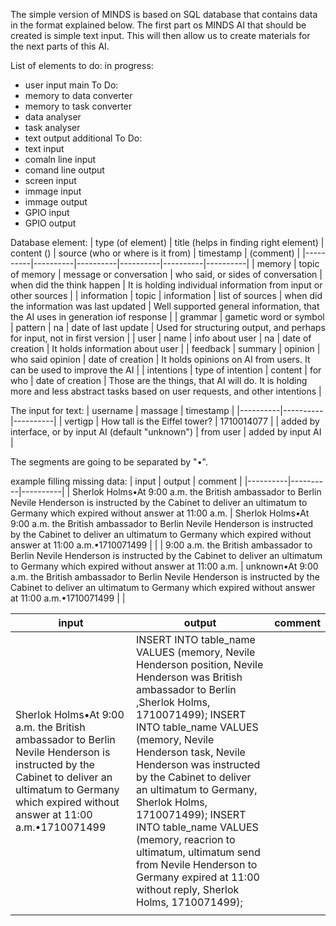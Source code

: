 The simple version of MINDS is based on SQL database that contains data in the format explained below. 
The first part os MINDS AI that should be created is simple text input. This will then allow us to create materials for the next parts of this AI.

List of elements to do:
in progress:
- user input
main To Do:
- memory to data converter
- memory to task converter
- data analyser
- task analyser
- text output
additional To Do:
- text input
- comaln line input
- comand line output
- screen input
- immage input
- immage output
- GPIO input
- GPIO output

Database element:
| type (of element) | title (helps in finding right element) | content () | source (who or where is it from) | timestamp | (comment) |
|----------|----------|----------|----------|----------|----------|
| memory | topic of memory | message or conversation | who said, or sides of conversation | when did the think happen | It is holding individual information from input or other sources |
| information | topic | information | list of sources | when did the information was last updated | Well supported general information, that the AI uses in generation iof response |
| grammar | gametic word or symbol | pattern | na | date of last update | Used for structuring output, and perhaps for input, not in first version |
| user | name | info about user | na | date of creation | It holds information about user |
| feedback | summary | opinion | who said opinion | date of creation | It holds opinions on AI from users. It can be used to improve the AI |
| intentions | type of intention | content | for who | date of creation | Those are the things, that AI will do. It is holding more and less abstract tasks based on user requests, and other intentions |

The input for text:
| username | massage | timestamp |
|----------|----------|----------|
| vertigp | How tall is the Eiffel tower? | 1710014077 |
| added by interface, or by input AI (default "unknown") | from user | added by input AI |

The segments are going to be separated by "•".

example filling missing data:
| input | output | comment |
|----------|----------|----------|
| Sherlok Holms•At 9:00 a.m. the British ambassador to Berlin Nevile Henderson is instructed by the Cabinet to deliver an ultimatum to Germany which expired without answer at 11:00 a.m. | Sherlok Holms•At 9:00 a.m. the British ambassador to Berlin Nevile Henderson is instructed by the Cabinet to deliver an ultimatum to Germany which expired without answer at 11:00 a.m.•1710071499 |  |
| 9:00 a.m. the British ambassador to Berlin Nevile Henderson is instructed by the Cabinet to deliver an ultimatum to Germany which expired without answer at 11:00 a.m. | unknown•At 9:00 a.m. the British ambassador to Berlin Nevile Henderson is instructed by the Cabinet to deliver an ultimatum to Germany which expired without answer at 11:00 a.m.•1710071499 |  |

| input | output | comment |
|----------|----------|----------|
| Sherlok Holms•At 9:00 a.m. the British ambassador to Berlin Nevile Henderson is instructed by the Cabinet to deliver an ultimatum to Germany which expired without answer at 11:00 a.m.•1710071499 | INSERT INTO table_name VALUES (memory, Nevile Henderson position, Nevile Henderson was British ambassador to Berlin ,Sherlok Holms, 1710071499); INSERT INTO table_name VALUES (memory, Nevile Henderson task, Nevile Henderson was instructed by the Cabinet to deliver an ultimatum to Germany, Sherlok Holms, 1710071499); INSERT INTO table_name VALUES (memory, reacrion to ultimatum, ultimatum send from Nevile Henderson to Germany expired at 11:00 without reply, Sherlok Holms, 1710071499);
 |  |
